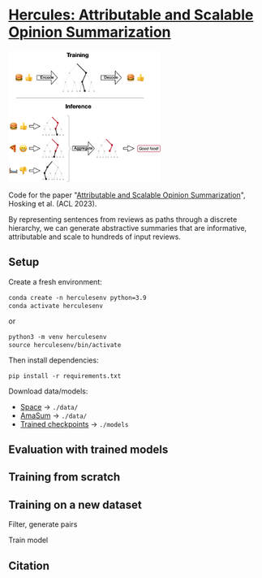 # [Hercules: Attributable and Scalable Opinion Summarization](#)

<img src="web/explanation_mini.png" width="300" />

Code for the paper "[Attributable and Scalable Opinion Summarization](#)", Hosking et al. (ACL 2023).

By representing sentences from reviews as paths through a discrete hierarchy, we can generate abstractive summaries that are informative, attributable and scale to hundreds of input reviews.


## Setup

Create a fresh environment:
```
conda create -n herculesenv python=3.9
conda activate herculesenv
```
or
```
python3 -m venv herculesenv
source herculesenv/bin/activate
```

Then install dependencies:
```
pip install -r requirements.txt
```

Download data/models:
 - [Space](http://tomho.sk/hercules/data/data_space.zip) -> `./data/`
 - [AmaSum](http://tomho.sk/hercules/data/data_amasum.zip) -> `./data/`
 - [Trained checkpoints](http://tomho.sk/hercules/models/) -> `./models`


## Evaluation with trained models

## Training from scratch

## Training on a new dataset

Filter, generate pairs

Train model

## Citation